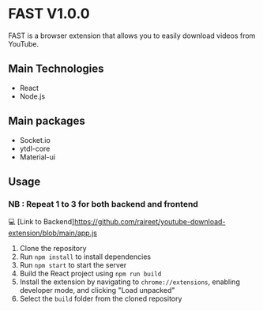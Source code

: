 # FAST  V1.0.0

FAST is a browser extension that allows you to easily download videos from YouTube.


## Main Technologies

- React
- Node.js

## Main packages

- Socket.io
- ytdl-core
- Material-ui

## Usage

### NB : Repeat 1 to 3 for both backend and frontend

💻 [Link to Backend]https://github.com/raireet/youtube-download-extension/blob/main/app.js

1. Clone the repository
2. Run `npm install` to install dependencies
3. Run `npm start` to start the server
4. Build the React project using `npm run build`
5. Install the extension by navigating to `chrome://extensions`, enabling developer mode, and clicking "Load unpacked"
6. Select the `build` folder from the cloned repository

